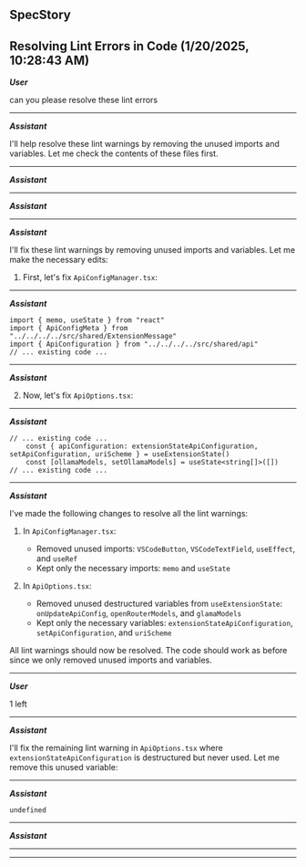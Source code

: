 ## SpecStory

## Resolving Lint Errors in Code (1/20/2025, 10:28:43 AM)

_**User**_

can you please resolve these lint errors

---

_**Assistant**_

I'll help resolve these lint warnings by removing the unused imports and variables. Let me check the contents of these files first.

---

_**Assistant**_

---

_**Assistant**_

---

_**Assistant**_

I'll fix these lint warnings by removing unused imports and variables. Let me make the necessary edits:

1. First, let's fix `ApiConfigManager.tsx`:

---

_**Assistant**_

```
import { memo, useState } from "react"
import { ApiConfigMeta } from "../../../../src/shared/ExtensionMessage"
import { ApiConfiguration } from "../../../../src/shared/api"
// ... existing code ...
```

---

_**Assistant**_

2. Now, let's fix `ApiOptions.tsx`:

---

_**Assistant**_

```
// ... existing code ...
	const { apiConfiguration: extensionStateApiConfiguration, setApiConfiguration, uriScheme } = useExtensionState()
	const [ollamaModels, setOllamaModels] = useState<string[]>([])
// ... existing code ...
```

---

_**Assistant**_

I've made the following changes to resolve all the lint warnings:

1. In `ApiConfigManager.tsx`:

    - Removed unused imports: `VSCodeButton`, `VSCodeTextField`, `useEffect`, and `useRef`
    - Kept only the necessary imports: `memo` and `useState`

2. In `ApiOptions.tsx`:
    - Removed unused destructured variables from `useExtensionState`: `onUpdateApiConfig`, `openRouterModels`, and `glamaModels`
    - Kept only the necessary variables: `extensionStateApiConfiguration`, `setApiConfiguration`, and `uriScheme`

All lint warnings should now be resolved. The code should work as before since we only removed unused imports and variables.

---

_**User**_

1 left

---

_**Assistant**_

I'll fix the remaining lint warning in `ApiOptions.tsx` where `extensionStateApiConfiguration` is destructured but never used. Let me remove this unused variable:

---

_**Assistant**_

```
undefined
```

---

_**Assistant**_

---

---
